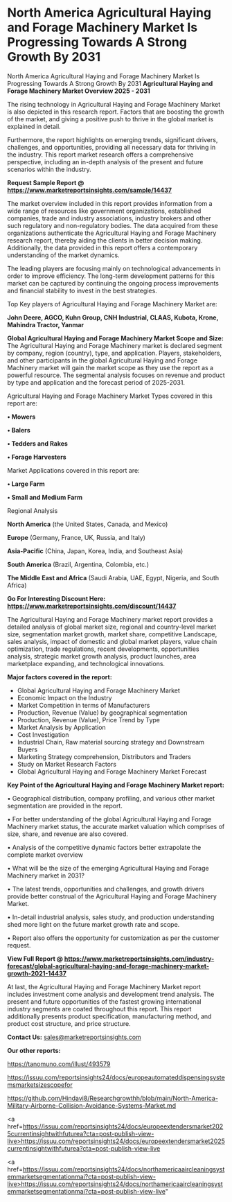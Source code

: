 # North America Agricultural Haying and Forage Machinery Market Is Progressing Towards A Strong Growth By 2031
North America Agricultural Haying and Forage Machinery Market Is Progressing Towards A Strong Growth By 2031
<Strong> Agricultural Haying and Forage Machinery Market Overview 2025 - 2031</strong>

The rising technology in Agricultural Haying and Forage Machinery Market is also depicted in this research report. Factors that are boosting the growth of the market, and giving a positive push to thrive in the global market is explained in detail.

Furthermore, the report highlights on emerging trends, significant drivers, challenges, and opportunities, providing all necessary data for thriving in the industry. This report market research offers a comprehensive perspective, including an in-depth analysis of the present and future scenarios within the industry.

<strong>Request Sample Report @ <a href=https://www.marketreportsinsights.com/sample/14437>https://www.marketreportsinsights.com/sample/14437</a></strong>

The market overview included in this report provides information from a wide range of resources like government organizations, established companies, trade and industry associations, industry brokers and other such regulatory and non-regulatory bodies. The data acquired from these organizations authenticate the Agricultural Haying and Forage Machinery research report, thereby aiding the clients in better decision making. Additionally, the data provided in this report offers a contemporary understanding of the market dynamics.

The leading players are focusing mainly on technological advancements in order to improve efficiency. The long-term development patterns for this market can be captured by continuing the ongoing process improvements and financial stability to invest in the best strategies.

Top Key players of Agricultural Haying and Forage Machinery Market are:

<strong>John Deere, AGCO, Kuhn Group, CNH Industrial, CLAAS, Kubota, Krone, Mahindra Tractor, Yanmar</strong>

<strong><b>Global Agricultural Haying and Forage Machinery Market Scope and Size:</b></strong>
The Agricultural Haying and Forage Machinery market is declared segment by company, region (country), type, and application. Players, stakeholders, and other participants in the global Agricultural Haying and Forage Machinery market will gain the market scope as they use the report as a powerful resource. The segmental analysis focuses on revenue and product by type and application and the forecast period of 2025-2031.

Agricultural Haying and Forage Machinery Market Types covered in this report are:

<strong>• Mowers

• Balers

• Tedders and Rakes

• Forage Harvesters</strong>

Market Applications covered in this report are:

<strong>• Large Farm

• Small and Medium Farm</strong> 

Regional Analysis

<strong>North America</strong> (the United States, Canada, and Mexico)

<strong>Europe</strong> (Germany, France, UK, Russia, and Italy)

<strong>Asia-Pacific</strong> (China, Japan, Korea, India, and Southeast Asia)

<strong>South America</strong> (Brazil, Argentina, Colombia, etc.)

<strong>The Middle East and Africa</strong> (Saudi Arabia, UAE, Egypt, Nigeria, and South Africa)

<strong>Go For Interesting Discount Here: <a href=https://www.marketreportsinsights.com/discount/14437>https://www.marketreportsinsights.com/discount/14437</a></strong>

The Agricultural Haying and Forage Machinery market report provides a detailed analysis of global market size, regional and country-level market size, segmentation market growth, market share, competitive Landscape, sales analysis, impact of domestic and global market players, value chain optimization, trade regulations, recent developments, opportunities analysis, strategic market growth analysis, product launches, area marketplace expanding, and technological innovations.

<strong><b>Major factors covered in the report:</b></strong>
<ul>
  <li>Global Agricultural Haying and Forage Machinery Market </li>
  <li>Economic Impact on the Industry</li>
  <li>Market Competition in terms of Manufacturers</li>
  <li>Production, Revenue (Value) by geographical segmentation</li>
  <li>Production, Revenue (Value), Price Trend by Type</li>
  <li>Market Analysis by Application</li>
  <li>Cost Investigation</li>
  <li>Industrial Chain, Raw material sourcing strategy and Downstream Buyers</li>
  <li>Marketing Strategy comprehension, Distributors and Traders</li>
  <li>Study on Market Research Factors</li>
  <li>Global Agricultural Haying and Forage Machinery Market Forecast</li>
</ul>

<strong><b>Key Point of the Agricultural Haying and Forage Machinery Market report:</b></strong>

• Geographical distribution, company profiling, and various other market segmentation are provided in the report.

• For better understanding of the global Agricultural Haying and Forage Machinery market status, the accurate market valuation which comprises of size, share, and revenue are also covered.

• Analysis of the competitive dynamic factors better extrapolate the complete market overview

• What will be the size of the emerging Agricultural Haying and Forage Machinery market in 2031?

• The latest trends, opportunities and challenges, and growth drivers provide better construal of the Agricultural Haying and Forage Machinery Market.

• In-detail industrial analysis, sales study, and production understanding shed more light on the future market growth rate and scope.

• Report also offers the opportunity for customization as per the customer request.

<strong><b>View Full Report @ <a href=https://www.marketreportsinsights.com/industry-forecast/global-agricultural-haying-and-forage-machinery-market-growth-2021-14437>https://www.marketreportsinsights.com/industry-forecast/global-agricultural-haying-and-forage-machinery-market-growth-2021-14437</a></b></strong>


At last, the Agricultural Haying and Forage Machinery Market report includes investment come analysis and development trend analysis. The present and future opportunities of the fastest growing international industry segments are coated throughout this report. This report additionally presents product specification, manufacturing method, and product cost structure, and price structure.

<strong>Contact Us:</strong>
sales@marketreportsinsights.com

<strong>Our other reports:</strong>

<a href=https://tanomuno.com/illust/493579>https://tanomuno.com/illust/493579</a>

<a href=https://issuu.com/reportsinsights24/docs/europeautomateddispensingsystemsmarketsizescopefor>https://issuu.com/reportsinsights24/docs/europeautomateddispensingsystemsmarketsizescopefor</a>

<a href=https://github.com/Hindavi8/Researchgrowthh/blob/main/North-America-Military-Airborne-Collision-Avoidance-Systems-Market.md>https://github.com/Hindavi8/Researchgrowthh/blob/main/North-America-Military-Airborne-Collision-Avoidance-Systems-Market.md</a>

<a href=https://issuu.com/reportsinsights24/docs/europeextendersmarket2025currentinsightwithfuturea?cta=post-publish-view-live>https://issuu.com/reportsinsights24/docs/europeextendersmarket2025currentinsightwithfuturea?cta=post-publish-view-live</a>

<a href=https://issuu.com/reportsinsights24/docs/northamericaaircleaningsystemmarketsegmentationmai?cta=post-publish-view-live>https://issuu.com/reportsinsights24/docs/northamericaaircleaningsystemmarketsegmentationmai?cta=post-publish-view-live</a>"
